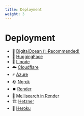 ```yaml
---
title: Deployment
weight: 3
---
```


# Deployment

  * 🌊 [DigitalOcean (✨Recommended)](digitalocean.md) 
  * 🤗 [HuggingFace](huggingface.md) 
  * 🐧 [Linode](linode.md)
  * ☁️ [Cloudflare](cloudflare.md) 
  * ⚡ [Azure](azure-terraform.md) 
  * 🪨 [Ngrok](ngrok.md) 
  * ⏹️ [Render](render.md) 
  * 🔎 [Meilisearch in Render](meilisearch_in_render.md) 
  * 🏗️ [Hetzner](hetzner_ubuntu.md) 
  * 🌈 [Heroku](heroku.md)